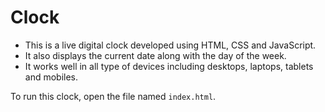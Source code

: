 # Clock

* This is a live digital clock developed using HTML, CSS and JavaScript.
* It also displays the current date along with the day of the week.
* It works well in all type of devices including desktops, laptops, tablets and mobiles.

To run this clock, open the file named ```index.html```.